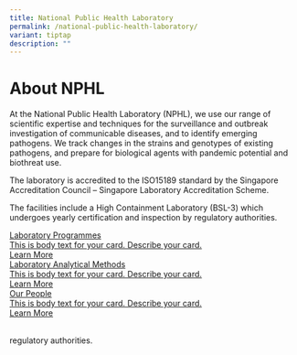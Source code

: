 ```yaml
---
title: National Public Health Laboratory
permalink: /national-public-health-laboratory/
variant: tiptap
description: ""
---
```

<h1><strong>About NPHL</strong></h1>
<p>At the National Public Health Laboratory (NPHL), we use our range of scientific
expertise and techniques for the surveillance and outbreak investigation
of communicable diseases, and to identify emerging pathogens. We track
changes in the strains and genotypes of existing pathogens,&nbsp;and prepare
for biological agents with pandemic potential and biothreat use.</p>
<p>The laboratory is accredited to the ISO15189 standard by the Singapore
Accreditation Council – Singapore Laboratory Accreditation Scheme.</p>
<p>The facilities include a High Containment Laboratory (BSL-3) which undergoes
yearly certification and inspection by regulatory authorities.</p>
<p></p>
<div class="isomer-card-grid"><a rel="noopener noreferrer nofollow" href="/nphl/laboratory-programmes/bacteriology/" class="isomer-card"><div class="isomer-card-body"><div class="isomer-card-title">Laboratory Programmes</div><div class="isomer-card-description">This is body text for your card. Describe your card.</div><div class="isomer-card-link">Learn More</div></div></a>
<a rel="noopener noreferrer nofollow" href="/nphl/laboratory-analytical-methods/microscopy/" class="isomer-card">
<div class="isomer-card-body">
<div class="isomer-card-title">Laboratory Analytical Methods</div>
<div class="isomer-card-description">This is body text for your card. Describe your card.</div>
<div class="isomer-card-link">Learn More</div>
</div>
</a><a rel="noopener noreferrer nofollow" href="/nphl/our-people/" class="isomer-card"><div class="isomer-card-body"><div class="isomer-card-title">Our People</div><div class="isomer-card-description">This is body text for your card. Describe your card.</div><div class="isomer-card-link">Learn More</div></div></a>
</div>
<p>
<br>regulatory authorities.</p>